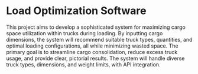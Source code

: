 # Load Optimization Software

This project aims to develop a sophisticated system for maximizing cargo space utilization within trucks during loading. By inputting cargo dimensions, the system will recommend suitable truck types, quantities, and optimal loading configurations, all while minimizing wasted space. The primary goal is to streamline cargo consolidation, reduce excess truck usage, and provide clear, pictorial results. The system will handle diverse truck types, dimensions, and weight limits, with API integration.
